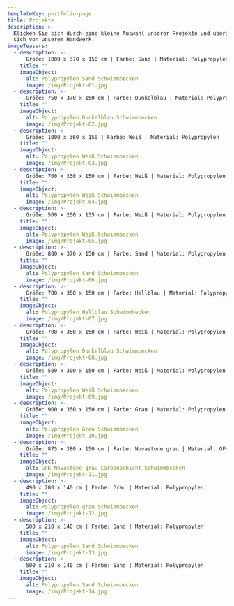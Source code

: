 ```yaml
---
templateKey: portfolio-page
title: Projekte
description: >-
  Klicken Sie sich durch eine kleine Auswahl unserer Projekte und überzeugen Sie
  sich von unserem Handwerk.
imageTeasers:
  - description: >-
      Größe: 1000 x 370 x 150 cm | Farbe: Sand | Material: Polypropylen
    title: ""
    imageObject:
      alt: Polypropylen Sand Schwimmbecken
      image: /img/Projekt-01.jpg
  - description: >-
      Größe: 750 x 370 x 150 cm | Farbe: Dunkelblau | Material: Polypropylen
    title: ""
    imageObject:
      alt: Polypropylen Dunkelblau Schwimmbecken
      image: /img/Projekt-02.jpg
  - description: >-
      Größe: 1000 x 360 x 150 | Farbe: Weiß | Material: Polypropylen
    title: ""
    imageObject:
      alt: Polypropylen Weiß Schwimmbecken
      image: /img/Projekt-03.jpg
  - description: >-
      Größe: 700 x 330 x 150 cm | Farbe: Weiß | Material: Polypropylen
    title: ""
    imageObject:
      alt: Polypropylen Weiß Schwimmbecken
      image: /img/Projekt-04.jpg
  - description: >-
      Größe: 500 x 250 x 135 cm | Farbe: Weiß | Material: Polypropylen
    title: ""
    imageObject:
      alt: Polypropylen Weiß Schwimmbecken
      image: /img/Projekt-05.jpg
  - description: >-
      Größe: 800 x 370 x 150 cm | Farbe: Sand | Material: Polypropylen
    title: ""
    imageObject:
      alt: Polypropylen Sand Schwimmbecken
      image: /img/Projekt-06.jpg
  - description: >-
      Größe: 700 x 350 x 150 cm | Farbe: Hellblau | Material: Polypropylen
    title: ""
    imageObject:
      alt: Polypropylen Hellblau Schwimmbecken
      image: /img/Projekt-07.jpg
  - description: >-
      Größe: 700 x 350 x 150 cm | Farbe: Weiß | Material: Polypropylen
    title: ""
    imageObject:
      alt: Polypropylen Dunkelblau Schwimmbecken
      image: /img/Projekt-08.jpg
  - description: >-
      Größe: 500 x 300 x 150 cm | Farbe: Weiß | Material: Polypropylen
    title: ""
    imageObject:
      alt: Polypropylen Weiß Schwimmbecken
      image: /img/Projekt-09.jpg
  - description: >-
      Größe: 900 x 350 x 150 cm | Farbe: Grau | Material: Polypropylen
    title: ""
    imageObject:
      alt: Polypropylen Grau Schwimmbecken
      image: /img/Projekt-10.jpg
  - description: >-
      Größe: 875 x 380 x 150 cm | Farbe: Novastone grau | Material: GFK mit Carbonschicht
    title: ""
    imageObject:
      alt: GFK Novastone grau Carbonschicht Schwimmbecken
      image: /img/Projekt-11.jpg
  - description: >-
      490 x 200 x 140 cm | Farbe: Grau | Material: Polypropylen
    title: ""
    imageObject:
      alt: Polypropylen grau Schwimmbecken
      image: /img/Projekt-12.jpg
  - description: >-
      500 x 210 x 140 cm | Farbe: Sand | Material: Polypropylen
    title: ""
    imageObject:
      alt: Polypropylen Sand Schwimmbecken
      image: /img/Projekt-13.jpg
  - description: >-
      500 x 210 x 140 cm | Farbe: Sand | Material: Polypropylen
    title: ""
    imageObject:
      alt: Polypropylen Sand Schwimmbecken
      image: /img/Projekt-14.jpg
---
```


